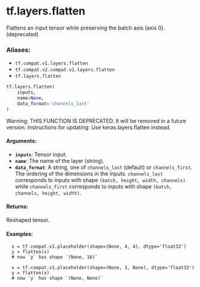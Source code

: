 <div itemscope itemtype="http://developers.google.com/ReferenceObject">
<meta itemprop="name" content="tf.layers.flatten" />
<meta itemprop="path" content="Stable" />
</div>

# tf.layers.flatten

Flattens an input tensor while preserving the batch axis (axis 0). (deprecated)

### Aliases:

* `tf.compat.v1.layers.flatten`
* `tf.compat.v2.compat.v1.layers.flatten`
* `tf.layers.flatten`

``` python
tf.layers.flatten(
    inputs,
    name=None,
    data_format='channels_last'
)
```

<!-- Placeholder for "Used in" -->

Warning: THIS FUNCTION IS DEPRECATED. It will be removed in a future version.
Instructions for updating:
Use keras.layers.flatten instead.

#### Arguments:


* <b>`inputs`</b>: Tensor input.
* <b>`name`</b>: The name of the layer (string).
* <b>`data_format`</b>: A string, one of `channels_last` (default) or `channels_first`.
  The ordering of the dimensions in the inputs.
  `channels_last` corresponds to inputs with shape
  `(batch, height, width, channels)` while `channels_first` corresponds to
  inputs with shape `(batch, channels, height, width)`.


#### Returns:

Reshaped tensor.



#### Examples:



```
  x = tf.compat.v1.placeholder(shape=(None, 4, 4), dtype='float32')
  y = flatten(x)
  # now `y` has shape `(None, 16)`

  x = tf.compat.v1.placeholder(shape=(None, 3, None), dtype='float32')
  y = flatten(x)
  # now `y` has shape `(None, None)`
```